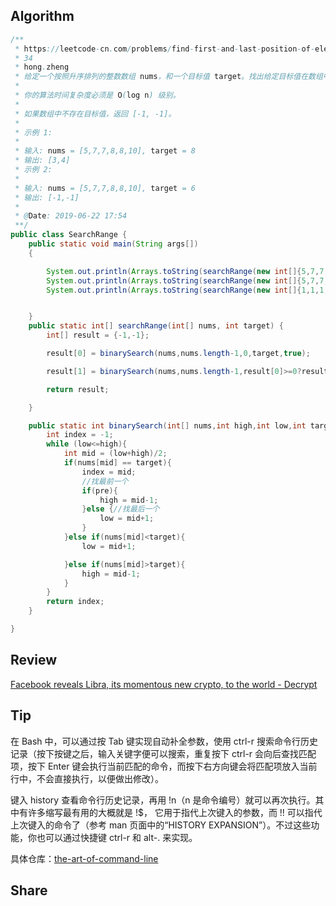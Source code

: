 ## Algorithm
```java
/**
 * https://leetcode-cn.com/problems/find-first-and-last-position-of-element-in-sorted-array/
 * 34
 * hong.zheng
 * 给定一个按照升序排列的整数数组 nums，和一个目标值 target。找出给定目标值在数组中的开始位置和结束位置。
 *
 * 你的算法时间复杂度必须是 O(log n) 级别。
 *
 * 如果数组中不存在目标值，返回 [-1, -1]。
 *
 * 示例 1:
 *
 * 输入: nums = [5,7,7,8,8,10], target = 8
 * 输出: [3,4]
 * 示例 2:
 *
 * 输入: nums = [5,7,7,8,8,10], target = 6
 * 输出: [-1,-1]
 *
 * @Date: 2019-06-22 17:54
 **/
public class SearchRange {
    public static void main(String args[])
    {

        System.out.println(Arrays.toString(searchRange(new int[]{5,7,7,8,8,10},8)));
        System.out.println(Arrays.toString(searchRange(new int[]{5,7,7,8,8,10},6)));
        System.out.println(Arrays.toString(searchRange(new int[]{1,1,1,1,1,1,2,3,4,4,5,5,5,6,7,8,8,8,8},8)));


    }
    public static int[] searchRange(int[] nums, int target) {
        int[] result = {-1,-1};

        result[0] = binarySearch(nums,nums.length-1,0,target,true);

        result[1] = binarySearch(nums,nums.length-1,result[0]>=0?result[0]:0,target,false);

        return result;

    }

    public static int binarySearch(int[] nums,int high,int low,int target,boolean pre){
        int index = -1;
        while (low<=high){
            int mid = (low+high)/2;
            if(nums[mid] == target){
                index = mid;
                //找最前一个
                if(pre){
                    high = mid-1;
                }else {//找最后一个
                    low = mid+1;
                }
            }else if(nums[mid]<target){
                low = mid+1;

            }else if(nums[mid]>target){
                high = mid-1;
            }
        }
        return index;
    }

}

```
## Review
[Facebook reveals Libra, its momentous new crypto, to the world - Decrypt](https://decrypt.co/7502/facebook-libra-coin-cryptocurrency-launch-calibra)
## Tip
在 Bash 中，可以通过按 Tab 键实现自动补全参数，使用 ctrl-r 搜索命令行历史记录（按下按键之后，输入关键字便可以搜索，重复按下 ctrl-r 会向后查找匹配项，按下 Enter 键会执行当前匹配的命令，而按下右方向键会将匹配项放入当前行中，不会直接执行，以便做出修改）。

键入 history 查看命令行历史记录，再用 !n（n 是命令编号）就可以再次执行。其中有许多缩写最有用的大概就是 !$， 它用于指代上次键入的参数，而 !! 可以指代上次键入的命令了（参考 man 页面中的“HISTORY EXPANSION”）。不过这些功能，你也可以通过快捷键 ctrl-r 和 alt-. 来实现。

具体仓库：[the-art-of-command-line](https://github.com/jlevy/the-art-of-command-line/blob/master/README-zh.md)
## Share
